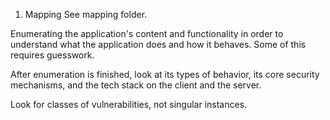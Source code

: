 1) Mapping
  See mapping folder.
  
  Enumerating the application's content and functionality in order to understand what the application does and how it behaves.
    Some of this requires guesswork.

  After enumeration is finished, look at its types of behavior, its core security mechanisms, and the tech stack on the client and the server.

  Look for classes of vulnerabilities, not singular instances.